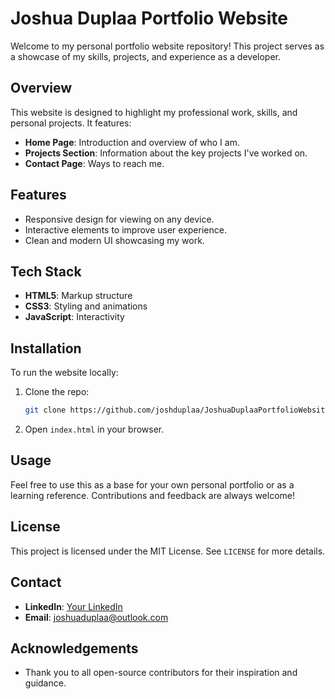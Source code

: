 # Joshua Duplaa Portfolio Website

Welcome to my personal portfolio website repository! This project serves as a showcase of my skills, projects, and experience as a developer.

## Overview
This website is designed to highlight my professional work, skills, and personal projects. It features:
- **Home Page**: Introduction and overview of who I am.
- **Projects Section**: Information about the key projects I've worked on.
- **Contact Page**: Ways to reach me.

## Features
- Responsive design for viewing on any device.
- Interactive elements to improve user experience.
- Clean and modern UI showcasing my work.

## Tech Stack
- **HTML5**: Markup structure
- **CSS3**: Styling and animations
- **JavaScript**: Interactivity

## Installation
To run the website locally:
1. Clone the repo:
   ```sh
   git clone https://github.com/joshduplaa/JoshuaDuplaaPortfolioWebsite.git
   ```
2. Open `index.html` in your browser.

## Usage
Feel free to use this as a base for your own personal portfolio or as a learning reference. Contributions and feedback are always welcome!

## License
This project is licensed under the MIT License. See `LICENSE` for more details.

## Contact
- **LinkedIn**: [Your LinkedIn](https://www.linkedin.com/in/joshua-duplaa-487502178/)
- **Email**: joshuaduplaa@outlook.com

## Acknowledgements
- Thank you to all open-source contributors for their inspiration and guidance.
